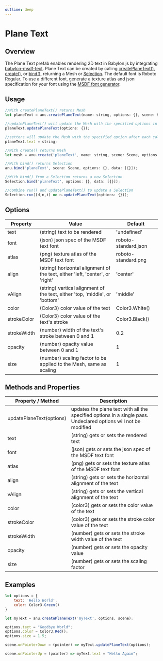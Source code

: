 ```yaml
---
outline: deep
---
```


<script setup>
import { text } from '../../anu-examples/text.js'
//import singleView  from '../../vue_components/singleView.vue'
</script>

# Plane Text

## Overview

The Plane Text prefab enables rendering 2D text in Babylon.js by integrating [babylon-msdf-text](https://github.com/bhushan6/babylon-msdf-text). 
Plane Text can be created by calling [createPlaneText()](/api/modules.html#createplanetext), [create()](/api/modules.html#create), or [bind()](/api/modules.html#bind), returning a Mesh or [Selection](/api/classes/Selection.html). The default font is Roboto Regular. To use a different font, generate a texture atlas and json specification for your font using the [MSDF font generator](https://msdf-bmfont.donmccurdy.com/).

## Usage

``` js
//With createPlaneText() returns Mesh
let planeText = anu.createPlaneText(name: string, options: {}, scene: Scene);

//updatePlaneText() will update the Mesh with the specified options in a single pass
planeText.updatePlaneText(options: {});

//setters will update the Mesh with the specified option after each call
planeText.text = string;

//With create() returns Mesh
let mesh = anu.create('planeText', name: string, scene: Scene, options: {}, data: {});

//With bind() returns Selection
anu.bind('planeText', scene: Scene, options: {}, data: [{}]);

//With bind() from a Selection returns a new Selection
Selection.bind('planeText', options: {}, data: [{}]);

//Combine run() and updatePlaneText() to update a Selection
Selection.run((d,n,i) => n.updatePlaneText(options: {}));
```

## Options

| Property       |      Value      |  Default |
| ------------- | ------------- | ------------- |
|   text   | (string) text to be rendered | 'undefined' |
| font |   (json) json spec of the MSDF text font    |    roboto-standard.json |
| atlas |   (png) texture atlas of the MSDF text font   |    roboto-standard.png |
| align |    (string) horizontal alignment of the text, either 'left, 'center', or 'right'    |    'center'    |
| vAlign |    (string) vertical alignment of the text, either 'top, 'middle', or 'bottom'    |    'middle'    |
| color |   (Color3) color value of the text   |    Color3.White() |
| strokeColor |   (Color3) color value of the text's stroke   |    Color3.Black() |
| strokeWidth |   (number) width of the text's stroke between 0 and 1   |    0.2 |
| opacity |   (number) opacity value between 0 and 1   |    1 |
| size     |   (number) scaling factor to be applied to the Mesh, same as scaling    |   1 |

## Methods and Properties 


| Property / Method      |      Description     |  
| ------------- | ------------- | 
|   updatePlaneText(options)  |  updates the plane text with all the specified options in a single pass. Undeclared options will not be modified  |
|   text  |  (string) gets or sets the rendered text  |
|   font  |  (json) gets or sets the json spec of the MSDF text font |
|   atlas  |  (png) gets or sets the texture atlas of the MSDF text font |
|   align  |  (string) gets or sets the horizontal alignment of the text  |
|   vAlign  |  (string) gets or sets the vertical alignment of the text  |
|   color  |  (color3) gets or sets the color value of the text  |
|   strokeColor  |  (color3) gets or sets the stroke color value of the text  |
|   strokeWidth  |  (number) gets or sets the stroke width value of the text  |
|   opacity  |  (number) gets or sets the opacity value  |
|   size  |  (number) gets or sets the scaling factor  |

## Examples

``` js
let options = {
    text: 'Hello World',
    color: Color3.Green()
}

let myText = anu.createPlaneText('myText', options, scene);

options.text = "Goodbye World";
options.color = Color3.Red();
options.size = 1.5;

scene.onPointerDown = (pointer) => myText.updatePlaneText(options);

scene.onPointerUp = (pointer) => myText.text = "Hello Again";
```

<singleView :scene="text" />


